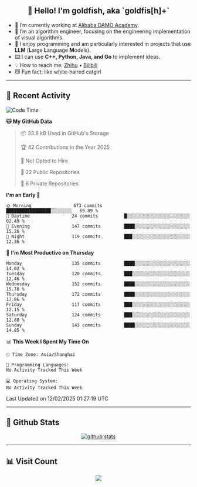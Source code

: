 
<h2 align="center">👋 Hello! I'm goldfish, aka `goldfis[h]+`</h2>

- 📍 I’m currently working at [Alibaba DAMO Academy](https://damo.alibaba.com/).  
- 🌱 I’m an algorithm engineer, focusing on the engineering implementation of visual algorithms.  
- 💬 I enjoy programming and am particularly interested in projects that use **LLM** (**L**arge **L**anguage **M**odels).   
- ⌨️ I can use **C++, Python, Java, and Go** to implement ideas.  
- 💡 How to reach me: [Zhihu](https://www.zhihu.com/people/goldfishh) • [Bilibili](https://space.bilibili.com/11349246)  
- 😼 Fun fact: like white-haired catgirl  

-------

## 🔧 Recent Activity

<!--START_SECTION:waka-->
![Code Time](http://img.shields.io/badge/Code%20Time-94%20hrs%2013%20mins-blue)

**🐱 My GitHub Data** 

> 📦 33.8 kB Used in GitHub's Storage 
 > 
> 🏆 42 Contributions in the Year 2025
 > 
> 🚫 Not Opted to Hire
 > 
> 📜 22 Public Repositories 
 > 
> 🔑 6 Private Repositories 
 > 
**I'm an Early 🐤** 

```text
🌞 Morning                673 commits         █████████████████░░░░░░░░   69.89 % 
🌆 Daytime                24 commits          █░░░░░░░░░░░░░░░░░░░░░░░░   02.49 % 
🌃 Evening                147 commits         ████░░░░░░░░░░░░░░░░░░░░░   15.26 % 
🌙 Night                  119 commits         ███░░░░░░░░░░░░░░░░░░░░░░   12.36 % 
```
📅 **I'm Most Productive on Thursday** 

```text
Monday                   135 commits         ████░░░░░░░░░░░░░░░░░░░░░   14.02 % 
Tuesday                  120 commits         ███░░░░░░░░░░░░░░░░░░░░░░   12.46 % 
Wednesday                152 commits         ████░░░░░░░░░░░░░░░░░░░░░   15.78 % 
Thursday                 172 commits         ████░░░░░░░░░░░░░░░░░░░░░   17.86 % 
Friday                   117 commits         ███░░░░░░░░░░░░░░░░░░░░░░   12.15 % 
Saturday                 124 commits         ███░░░░░░░░░░░░░░░░░░░░░░   12.88 % 
Sunday                   143 commits         ████░░░░░░░░░░░░░░░░░░░░░   14.85 % 
```


📊 **This Week I Spent My Time On** 

```text
🕑︎ Time Zone: Asia/Shanghai

💬 Programming Languages: 
No Activity Tracked This Week

💻 Operating System: 
No Activity Tracked This Week
```


 Last Updated on 12/02/2025 01:27:19 UTC
<!--END_SECTION:waka-->

-------

## 📆 Github Stats

<p align="center">
    <a href="https://github.com/anuraghazra/github-readme-stats">
      <img src="https://github-readme-stats.vercel.app/api?username=goldfishh&show_icons=true&theme=dracula" alt="github stats" />
    </a>
</p>

-------

## 📊 Visit Count

<p align="center">
  <a href="https://count.getloli.com/"><img src="https://count.getloli.com/get/@:goldfishh?theme=rule34"></a>
</p>
